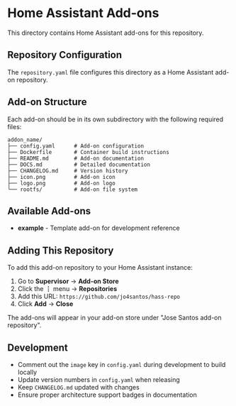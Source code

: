 # Home Assistant Add-ons

This directory contains Home Assistant add-ons for this repository.

## Repository Configuration

The `repository.yaml` file configures this directory as a Home Assistant add-on repository.

## Add-on Structure

Each add-on should be in its own subdirectory with the following required files:

```
addon_name/
├── config.yaml      # Add-on configuration
├── Dockerfile       # Container build instructions
├── README.md        # Add-on documentation
├── DOCS.md          # Detailed documentation
├── CHANGELOG.md     # Version history
├── icon.png         # Add-on icon
├── logo.png         # Add-on logo
└── rootfs/          # Add-on file system
```

## Available Add-ons

- **example** - Template add-on for development reference

## Adding This Repository

To add this add-on repository to your Home Assistant instance:

1. Go to **Supervisor** → **Add-on Store**
2. Click the **⋮** menu → **Repositories**
3. Add this URL: `https://github.com/jo4santos/hass-repo`
4. Click **Add** → **Close**

The add-ons will appear in your add-on store under "Jose Santos add-on repository".

## Development

- Comment out the `image` key in `config.yaml` during development to build locally
- Update version numbers in `config.yaml` when releasing
- Keep `CHANGELOG.md` updated with changes
- Ensure proper architecture support badges in documentation